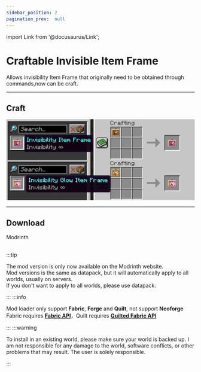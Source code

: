 ```yaml
---
sidebar_position: 2
pagination_prev:  null 
---
```

import Link from '@docusaurus/Link';

# Craftable Invisible Item Frame

Allows invisibility Item Frame that originally need to be obtained through commands,now can be craft.

---
## Craft

![craft](./img/craft.png)

---
## Download

<Link className="button button--success button--lg" href="https://modrinth.com/datapack/invisibility-itemframe">Modrinth</Link>

##
:::tip

The mod version is only now available on the Modrinth website.  
Mod versions is the same as datapack, but it will automatically apply to all worlds, usually on servers.  
If you don't want to apply to all worlds, please use datapack.  

:::
:::info

Mod loader only support **Fabric**, **Forge** and **Quilt**, not support **Neoforge**  
Fabric requires [**Fabric API**](https://modrinth.com/mod/fabric-api)，Quilt requires [**Quilted Fabric API**](https://modrinth.com/mod/qsl)

:::
:::warning
 
To install in an existing world, please make sure your world is backed up.
I am not responsible for any damage to the world, software conflicts, or other problems that may result. The user is solely responsible.

:::